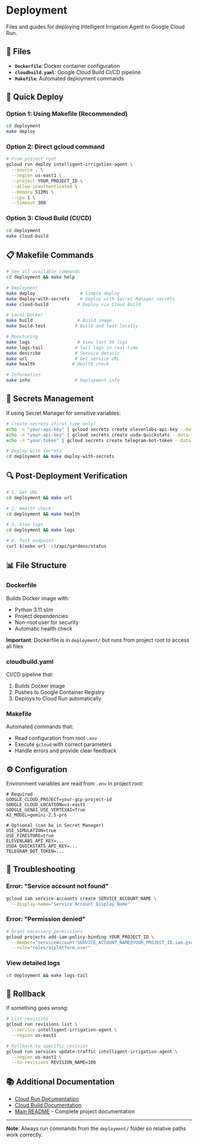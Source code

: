 # Deployment

Files and guides for deploying Intelligent Irrigation Agent to Google Cloud Run.

## 📁 Files

- **`Dockerfile`**: Docker container configuration
- **`cloudbuild.yaml`**: Google Cloud Build CI/CD pipeline
- **`Makefile`**: Automated deployment commands

## 🚀 Quick Deploy

### Option 1: Using Makefile (Recommended)

```bash
cd deployment
make deploy
```

### Option 2: Direct gcloud command

```bash
# From project root
gcloud run deploy intelligent-irrigation-agent \
  --source . \
  --region us-east1 \
  --project YOUR_PROJECT_ID \
  --allow-unauthenticated \
  --memory 512Mi \
  --cpu 1 \
  --timeout 300
```

### Option 3: Cloud Build (CI/CD)

```bash
cd deployment
make cloud-build
```

## 📋 Makefile Commands

```bash
# See all available commands
cd deployment && make help

# Deployment
make deploy                 # Simple deploy
make deploy-with-secrets    # Deploy with Secret Manager secrets
make cloud-build           # Deploy via Cloud Build

# Local Docker
make build                 # Build image
make build-test           # Build and test locally

# Monitoring
make logs                  # View last 50 logs
make logs-tail            # Tail logs in real-time
make describe             # Service details
make url                  # Get service URL
make health              # Health check

# Information
make info                 # Deployment info
```

## 🔐 Secrets Management

If using Secret Manager for sensitive variables:

```bash
# Create secrets (first time only)
echo -n "your-api-key" | gcloud secrets create elevenlabs-api-key --data-file=-
echo -n "your-api-key" | gcloud secrets create usda-quickstats --data-file=-
echo -n "your-token" | gcloud secrets create telegram-bot-token --data-file=-

# Deploy with secrets
cd deployment && make deploy-with-secrets
```

## 🔍 Post-Deployment Verification

```bash
# 1. Get URL
cd deployment && make url

# 2. Health check
cd deployment && make health

# 3. View logs
cd deployment && make logs

# 4. Test endpoint
curl $(make url -s)/api/gardens/status
```

## 📊 File Structure

### Dockerfile

Builds Docker image with:
- Python 3.11 slim
- Project dependencies
- Non-root user for security
- Automatic health check

**Important**: Dockerfile is in `deployment/` but runs from project root to access all files.

### cloudbuild.yaml

CI/CD pipeline that:
1. Builds Docker image
2. Pushes to Google Container Registry
3. Deploys to Cloud Run automatically

### Makefile

Automated commands that:
- Read configuration from root `.env`
- Execute `gcloud` with correct parameters
- Handle errors and provide clear feedback

## ⚙️ Configuration

Environment variables are read from `.env` in project root:

```env
# Required
GOOGLE_CLOUD_PROJECT=your-gcp-project-id
GOOGLE_CLOUD_LOCATION=us-east1
GOOGLE_GENAI_USE_VERTEXAI=True
AI_MODEL=gemini-2.5-pro

# Optional (can be in Secret Manager)
USE_SIMULATION=true
USE_FIRESTORE=true
ELEVENLABS_API_KEY=...
USDA_QUICKSTATS_API_KEY=...
TELEGRAM_BOT_TOKEN=...
```

## 🐛 Troubleshooting

### Error: "Service account not found"
```bash
gcloud iam service-accounts create SERVICE_ACCOUNT_NAME \
  --display-name="Service Account Display Name"
```

### Error: "Permission denied"
```bash
# Grant necessary permissions
gcloud projects add-iam-policy-binding YOUR_PROJECT_ID \
  --member="serviceAccount:SERVICE_ACCOUNT_NAME@YOUR_PROJECT_ID.iam.gserviceaccount.com" \
  --role="roles/aiplatform.user"
```

### View detailed logs
```bash
cd deployment && make logs-tail
```

## 🔄 Rollback

If something goes wrong:

```bash
# List revisions
gcloud run revisions list \
  --service intelligent-irrigation-agent \
  --region us-east1

# Rollback to specific revision
gcloud run services update-traffic intelligent-irrigation-agent \
  --region us-east1 \
  --to-revisions REVISION_NAME=100
```

## 📚 Additional Documentation

- [Cloud Run Documentation](https://cloud.google.com/run/docs)
- [Cloud Build Documentation](https://cloud.google.com/build/docs)
- [Main README](../README.md) - Complete project documentation

---

**Note**: Always run commands from the `deployment/` folder so relative paths work correctly.
